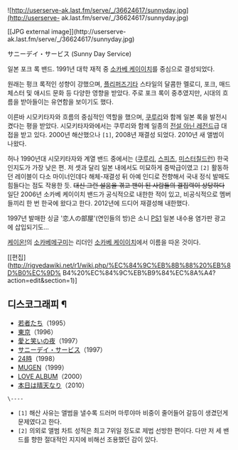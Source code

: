 ![http://userserve-ak.last.fm/serve/_/36624617/sunnyday.jpg](http://userserve-
ak.last.fm/serve/_/36624617/sunnyday.jpg)

[[JPG external image]](http://userserve-
ak.last.fm/serve/_/36624617/sunnyday.jpg)

  
サニーデイ・サービス (Sunny Day Service)

일본 포크 록 밴드. 1991년 대학 재적 중 [소카베 케이이치](%EC%86%8C%EC%B9%B4%EB%B2%A0%20%EC%BC%80%EC%9D%B4%EC%9D%B4%EC%B9%98.md)를 중심으로 결성되었다.

원래는 펑크 록적인 성향이 강했으며, [플리퍼즈기타](%ED%94%8C%EB%A6%AC%ED%8D%BC%EC%A6%88%20%EA%B8%B0%ED%83%80.md) 스타일의 달콤한
멜로디, 포크, 매드체스터 및 애시드 문화 등 다양한 영향을 받았다. 주로 포크 록이 중추였지만, 시대의 흐름을 받아들이는 유연함을 보이기도
했다.

이른바 시모키타자와 흐름의 중심적인 역할을 했으며, [쿠루리](%EC%BF%A0%EB%A3%A8%EB%A6%AC.md)와 함께 일본
록을 발전시켰다는 평을 받았다. 시모키타자와에서는 쿠루리와 함께 일종의 [전설 아닌 레전드](%EC%A0%84%EC%84%A4%20%EC%95%84%EB%8B%8C%20%EB%A0%88%EC%A0%84%EB%93%9C.md)급 대접을 받고 있다. 2000년 해산했으나
`[1]`, 2008년 재결성 되었다. 2010년 새 앨범이 나왔다.

허나 1990년대 시모키타자와 계열 밴드 중에서는 ([쿠루리](%EC%BF%A0%EB%A3%A8%EB%A6%AC.md),
[스피츠](%EC%8A%A4%ED%94%BC%EC%B8%A0.md), [미스터칠드런](%EB%AF%B8%EC%8A%A4%ED%84%B0%20%EC%B9%A0%EB%93%9C%EB%9F%B0.md)) 한국 인지도가
가장 낮은 편. 저 셋과 달리 일본 내에서도 미묘하게 중박급이였고 `[2]` 활동하던 레이블이 다소 마이너인데다 해체-재결성 뒤 아예 인디로
전향해서 국내 정식 발매도 힘들다는 점도 작용한 듯. <del>대신 그런 설움을 겪고 팬이 된 사람들의 결집력이 상당하다</del>  
일단 2006년 소카베 케이이치 밴드가 공식적으로 내한한 적이 있고, 비공식적으로 멤버들끼리 한 번 한국에 왔다고 한다. 2012년에 드디어
재결성해 내한했다.

1997년 발매한 싱글 '恋人の部屋'(연인들의 방)은 소니 [PS1](PS1.md) 일본 내수용 염가판 광고에 삽입되기도...

[케이온!](%EC%BC%80%EC%9D%B4%EC%98%A8%21.md)의 [소카베메구미](%EC%86%8C%EC%B9%B4%EB%B2%A0%20%EB%A9%94%EA%B5%AC%EB%AF%B8.md)는 리더인
[소카베 케이이치](%EC%86%8C%EC%B9%B4%EB%B2%A0%20%EC%BC%80%EC%9D%B4%EC%9D%B4%EC%B9%98.md)에서 이름을 따온 것이다.

[[편집](http://rigvedawiki.net/r1/wiki.php/%EC%84%9C%EB%8B%88%20%EB%8D%B0%EC%9D%
B4%20%EC%84%9C%EB%B9%84%EC%8A%A4?action=edit&section=1)]

## 디스코그래피 ¶

  * [若者たち](%E8%8B%A5%E8%80%85%E3%81%9F%E3%81%A1.md)（1995）
  * [東京](%E6%9D%B1%E4%BA%AC.md)（1996）
  * [愛と笑いの夜](%E6%84%9B%E3%81%A8%E7%AC%91%E3%81%84%E3%81%AE%E5%A4%9C.md)（1997）
  * [サニーデイ・サービス](%E3%82%B5%E3%83%8B%E3%83%BC%E3%83%87%E3%82%A4%E3%83%BB%E3%82%B5%E3%83%BC%E3%83%93%E3%82%B9.md)（1997）
  * [24時](24%E6%99%82.md)（1998）
  * [MUGEN](MUGEN.md)（1999）
  * [LOVE ALBUM](LOVE%20ALBUM.md)（2000）
  * [本日は晴天なり](%E6%9C%AC%E6%97%A5%E3%81%AF%E6%99%B4%E5%A4%A9%E3%81%AA%E3%82%8A.md)（2010）

`\----`

  * `[1]` 해산 사유는 앨범을 낼수록 드러머 마루야마 비중이 줄어들어 갈등이 생겼던게 문제였다고 한다.
  * `[2]` 의외로 앨범 차트 성적은 최고 7위일 정도로 제법 선방한 편이다. 다만 저 세 밴드를 향한 절대적인 지지에 비해선 조용했던 감이 있다.

